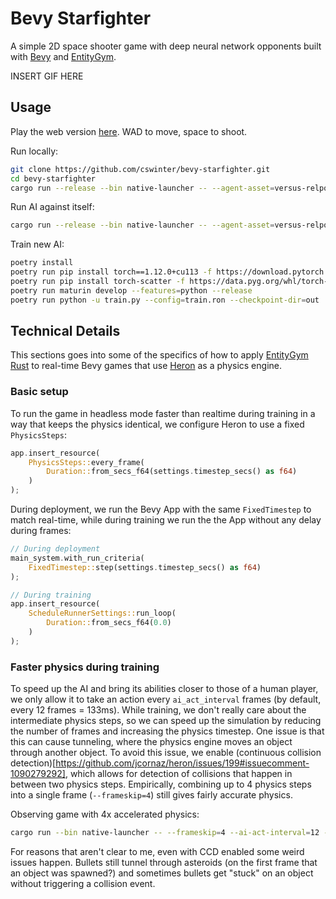 # Bevy Starfighter

A simple 2D space shooter game with deep neural network opponents built with [Bevy](https://bevyengine.org/) and [EntityGym](https://github.com/entity-neural-network/entity-gym-rs).

INSERT GIF HERE

## Usage

Play the web version [here](https://cswinter.github.io/bevy-starfighter/).
WAD to move, space to shoot.

Run locally:

```bash
git clone https://github.com/cswinter/bevy-starfighter.git
cd bevy-starfighter
cargo run --release --bin native-launcher -- --agent-asset=versus-relpos-obsfix-128m --ccd --players=2 --ai-act-interval=12 --human-player
```

Run AI against itself:

```bash
cargo run --release --bin native-launcher -- --agent-asset=versus-relpos-obsfix-512m --ccd --players=2 --ai-act-interval=12
```

Train new AI:

```bash
poetry install
poetry run pip install torch==1.12.0+cu113 -f https://download.pytorch.org/whl/cu113/torch_stable.html
poetry run pip install torch-scatter -f https://data.pyg.org/whl/torch-1.12.0+cu113.html
poetry run maturin develop --features=python --release
poetry run python -u train.py --config=train.ron --checkpoint-dir=out
```

## Technical Details

This sections goes into some of the specifics of how to apply [EntityGym Rust](https://github.com/entity-neural-network/entity-gym-rs) to real-time Bevy games that use [Heron](https://github.com/jcornaz/heron) as a physics engine.


### Basic setup

To run the game in headless mode faster than realtime during training in a way that keeps the physics identical, we configure Heron to use a fixed `PhysicsSteps`:

```rust
app.insert_resource(
    PhysicsSteps::every_frame(
        Duration::from_secs_f64(settings.timestep_secs() as f64)
    )
);
```

During deployment, we run the Bevy App with the same `FixedTimestep` to match real-time, while during training we run the the App without any delay during frames:

```rust
// During deployment
main_system.with_run_criteria(
    FixedTimestep::step(settings.timestep_secs() as f64)
);

// During training
app.insert_resource(
    ScheduleRunnerSettings::run_loop(
        Duration::from_secs_f64(0.0)
    )
);
```

### Faster physics during training

To speed up the AI and bring its abilities closer to those of a human player, we only allow it to take an action every `ai_act_interval` frames (by default, every 12 frames = 133ms).
While training, we don't really care about the intermediate physics steps, so we can speed up the simulation by reducing the number of frames and increasing the physics timestep.
One issue is that this can cause tunneling, where the physics engine moves an object through another object.
To avoid this issue, we enable (continuous collision detection)[https://github.com/jcornaz/heron/issues/199#issuecomment-1090279292], which allows for detection of collisions that happen in between two physics steps.
Empirically, combining up to 4 physics steps into a single frame (`--frameskip=4`) still gives fairly accurate physics.

Observing game with 4x accelerated physics:

```bash
cargo run --bin native-launcher -- --frameskip=4 --ai-act-interval=12 --agent-asset=versus-relpos-obsfix-512m --ccd
```

For reasons that aren't clear to me, even with CCD enabled some weird issues happen.
Bullets still tunnel through asteroids (on the first frame that an object was spawned?) and sometimes bullets get "stuck" on an object without triggering a collision event.